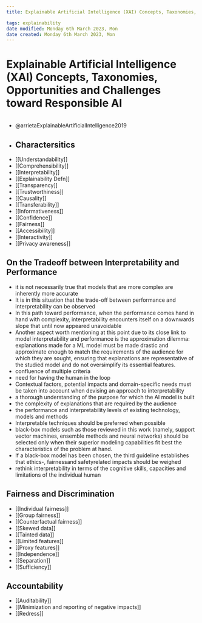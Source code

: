 ```yaml
---
title: Explainable Artificial Intelligence (XAI) Concepts, Taxonomies, Opportunities and Challenges toward Responsible AI

tags: explainability 
date modified: Monday 6th March 2023, Mon
date created: Monday 6th March 2023, Mon
---
```


# Explainable Artificial Intelligence (XAI) Concepts, Taxonomies, Opportunities and Challenges toward Responsible AI
```toc
```

- @arrietaExplainableArtificialIntelligence2019
- ## Charactersitics
- [[Understandability]]
- [[Comprehensibility]]
- [[Interpretability]]
- [[Explainability Defn]]
- [[Transparency]]
- [[Trustworthiness]]
- [[Causality]]
- [[Transferability]]
- [[Informativeness]]
- [[Confidence]]
- [[Fairness]]
- [[Accessibility]]
- [[Interactivity]]
- [[Privacy awareness]]

## On the Tradeoff between Interpretability and Performance
- it is not necessarily true that models that are more complex are inherently more accurate
- It is in this situation that the trade-off between performance and interpretability can be observed
- In this path toward performance, when the performance comes hand in hand with complexity, interpretability encounters itself on a downwards slope that until now appeared unavoidable
- Another aspect worth mentioning at this point due to its close link to model interpretability and performance is the approximation dilemma: explanations made for a ML model must be made drastic and approximate enough to match the requirements of the audience for which they are sought, ensuring that explanations are representative of the studied model and do not oversimplify its essential features.
- confluence of multiple criteria
- need for having the human in the loop
- Contextual factors, potential impacts and domain-specific needs must be taken into account when devising an approach to interpretability
- a thorough understanding of the purpose for which the AI model is built
- the complexity of explanations that are required by the audience
- the performance and interpretability levels of existing technology, models and methods
- Interpretable techniques should be preferred when possible
- black-box models such as those reviewed in this work (namely, support vector machines, ensemble methods and neural networks) should be selected only when their superior modeling capabilities fit best the characteristics of the problem at hand.
- If a black-box model has been chosen, the third guideline establishes that ethics-, fairnessand safetyrelated impacts should be weighed
- rethink interpretability in terms of the cognitive skills, capacities and limitations of the individual human

## Fairness and Discrimination
- [[Individual fairness]]
- [[Group fairness]]
- [[Counterfactual fairness]]
- [[Skewed data]]
- [[Tainted data]]
- [[Limited features]]
- [[Proxy features]]
- [[Independence]]
- [[Separation]]
- [[Sufficiency]]

## Accountability
- [[Auditability]]
- [[Minimization and reporting of negative impacts]]
- [[Redress]]



